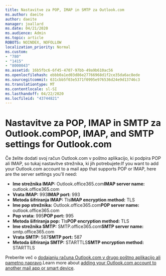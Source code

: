 ```yaml
---
title: Nastavitve za POP, IMAP in SMTP za Outlook.com
ms.author: daeite
author: daeite
manager: joallard
ms.date: 04/21/2020
ms.audience: Admin
ms.topic: article
ROBOTS: NOINDEX, NOFOLLOW
localization_priority: Normal
ms.custom:
- "780"
- "1415"
- "8000043"
ms.assetid: 16b5fbc6-6f45-4707-97bb-49a9b610ac56
ms.openlocfilehash: ebbb0a1ed03d86e27766968d1f2ce35da6ac8ede
ms.sourcegitcommit: 631cbb5f03e5371f0995e976536d24e9d13746c3
ms.translationtype: MT
ms.contentlocale: sl-SI
ms.lasthandoff: 04/22/2020
ms.locfileid: "43744821"
---
```

# <a name="pop-imap-and-smtp-settings-for-outlookcom"></a><span data-ttu-id="d49de-102">Nastavitve za POP, IMAP in SMTP za Outlook.com</span><span class="sxs-lookup"><span data-stu-id="d49de-102">POP, IMAP, and SMTP settings for Outlook.com</span></span>

<span data-ttu-id="d49de-103">Če želite dodati svoj račun Outlook.com v poštno aplikacijo, ki podpira POP ali IMAP, so tukaj nastavitve strežnika, ki jih potrebujete:</span><span class="sxs-lookup"><span data-stu-id="d49de-103">If you want to add your Outlook.com account to a mail app that supports POP or IMAP, here are the server settings you'll need:</span></span>
  
- <span data-ttu-id="d49de-104">**Ime strežnika IMAP:** Outlook.office365.com</span><span class="sxs-lookup"><span data-stu-id="d49de-104">**IMAP server name:** outlook.office365.com</span></span>
- <span data-ttu-id="d49de-105">**Vrata IMAP:** 993</span><span class="sxs-lookup"><span data-stu-id="d49de-105">**IMAP port:** 993</span></span>
- <span data-ttu-id="d49de-106">**Metoda šifriranja IMAP:** Tls</span><span class="sxs-lookup"><span data-stu-id="d49de-106">**IMAP encryption method:** TLS</span></span>
- <span data-ttu-id="d49de-107">**Ime pop strežnika:** Outlook.office365.com</span><span class="sxs-lookup"><span data-stu-id="d49de-107">**POP server name:** outlook.office365.com</span></span>  
- <span data-ttu-id="d49de-108">**Pop vrata:** 995</span><span class="sxs-lookup"><span data-stu-id="d49de-108">**POP port:** 995</span></span>  
- <span data-ttu-id="d49de-109">**Metoda šifriranja pop:** Tls</span><span class="sxs-lookup"><span data-stu-id="d49de-109">**POP encryption method:** TLS</span></span>  
- <span data-ttu-id="d49de-110">**Ime strežnika SMTP:** SMTP.office365.com</span><span class="sxs-lookup"><span data-stu-id="d49de-110">**SMTP server name:** smtp.office365.com</span></span>
- <span data-ttu-id="d49de-111">**Vrata SMTP:** 587</span><span class="sxs-lookup"><span data-stu-id="d49de-111">**SMTP port:** 587</span></span>
- <span data-ttu-id="d49de-112">**Metoda šifriranja SMTP:** STARTTLS</span><span class="sxs-lookup"><span data-stu-id="d49de-112">**SMTP encryption method:** STARTTLS</span></span>

<span data-ttu-id="d49de-113">Preberite več o [dodajanju računa Outlook.com v drugo poštno aplikacijo ali pametno napravo](https://support.office.com/article/73f3b178-0009-41ae-aab1-87b80fa94970?wt.mc_id=Office_Outlook_com_Alchemy).</span><span class="sxs-lookup"><span data-stu-id="d49de-113">Learn more about [adding your Outlook.com account to another mail app or smart device](https://support.office.com/article/73f3b178-0009-41ae-aab1-87b80fa94970?wt.mc_id=Office_Outlook_com_Alchemy).</span></span>